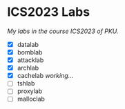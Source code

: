 # ICS2023 Labs
*My labs in the course ICS2023 of PKU.*
- [x] datalab
- [x] bomblab
- [x] attacklab
- [x] archlab
- [x] cachelab *working...*
- [ ] tshlab
- [ ] proxylab
- [ ] malloclab   
